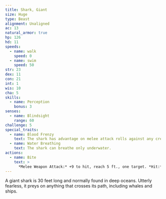 ```yaml
---
title: Shark, Giant
size: Huge
type: Beast
alignment: Unaligned
ac: 13
natural_armor: true
hp: 126
hd: 11
speeds:
  - name: walk
    speed: 0
  - name: swim
    speed: 50
str: 23
dex: 11
con: 21
int: 1
wis: 10
cha: 5
skills:
  - name: Perception
    bonus: 3
senses:
  - name: Blindsight
    range: 60
challenge: 5
special_traits:
  - name: Blood Frenzy
    text: The shark has advantage on melee attack rolls against any creature that doesn't have all its hit points.
  - name: Water Breathing
    text: The shark can breathe only underwater.
actions:
  - name: Bite
    text: >
      *Melee Weapon Attack:* +9 to hit, reach 5 ft., one target. *Hit:* 22 (3d10 + 6) piercing damage.
---
```


A giant shark is 30 feet long and normally found in deep oceans. Utterly fearless, it preys on anything that crosses its path, including whales and ships.
